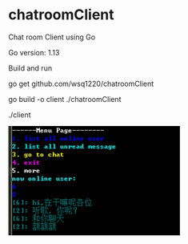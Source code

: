 
# chatroomClient
Chat room Client using Go

Go version: 1.13

Build and run

go get github.com/wsq1220/chatroomClient


go build -o client ./chatroomClient

./client

![Image](https://raw.githubusercontent.com/wsq1220/chatroomClient/master/img/pro.png)
